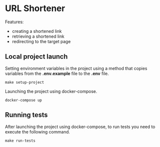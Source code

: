 # URL Shortener

Features:

- creating a shortened link
- retrieving a shortened link
- redirecting to the target page

## Local project launch

Setting environment variables in the project using a method that copies variables from the **.env.example** file to
the **.env**
file.

```
make setup-project
```

Launching the project using docker-compose.

```
docker-compose up
```

## Running tests

After launching the project using docker-compose, to run tests you need to execute the following command.

```
make run-tests
```